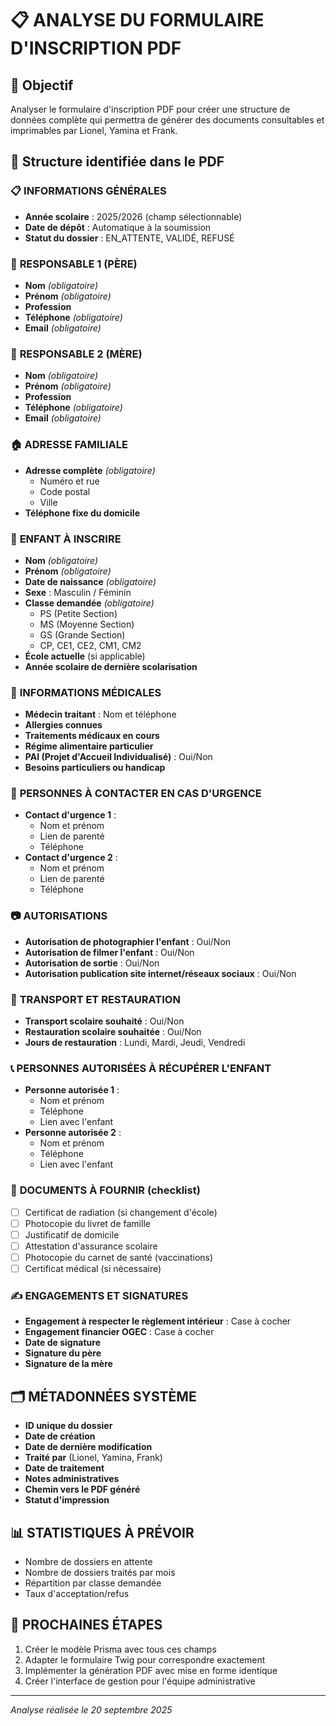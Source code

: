 # 📋 ANALYSE DU FORMULAIRE D'INSCRIPTION PDF

## 🎯 Objectif
Analyser le formulaire d'inscription PDF pour créer une structure de données complète qui permettra de générer des documents consultables et imprimables par Lionel, Yamina et Frank.

## 📝 Structure identifiée dans le PDF

### 📋 **INFORMATIONS GÉNÉRALES**
- **Année scolaire** : 2025/2026 (champ sélectionnable)
- **Date de dépôt** : Automatique à la soumission
- **Statut du dossier** : EN_ATTENTE, VALIDÉ, REFUSÉ

### 👨 **RESPONSABLE 1 (PÈRE)**
- **Nom** *(obligatoire)*
- **Prénom** *(obligatoire)*
- **Profession**
- **Téléphone** *(obligatoire)*
- **Email** *(obligatoire)*

### 👩 **RESPONSABLE 2 (MÈRE)**
- **Nom** *(obligatoire)*
- **Prénom** *(obligatoire)*
- **Profession**
- **Téléphone** *(obligatoire)*
- **Email** *(obligatoire)*

### 🏠 **ADRESSE FAMILIALE**
- **Adresse complète** *(obligatoire)*
  - Numéro et rue
  - Code postal
  - Ville
- **Téléphone fixe du domicile**

### 👶 **ENFANT À INSCRIRE**
- **Nom** *(obligatoire)*
- **Prénom** *(obligatoire)*
- **Date de naissance** *(obligatoire)*
- **Sexe** : Masculin / Féminin
- **Classe demandée** *(obligatoire)*
  - PS (Petite Section)
  - MS (Moyenne Section)
  - GS (Grande Section)
  - CP, CE1, CE2, CM1, CM2
- **École actuelle** (si applicable)
- **Année scolaire de dernière scolarisation**

### 🏥 **INFORMATIONS MÉDICALES**
- **Médecin traitant** : Nom et téléphone
- **Allergies connues**
- **Traitements médicaux en cours**
- **Régime alimentaire particulier**
- **PAI (Projet d'Accueil Individualisé)** : Oui/Non
- **Besoins particuliers ou handicap**

### 🚨 **PERSONNES À CONTACTER EN CAS D'URGENCE**
- **Contact d'urgence 1** :
  - Nom et prénom
  - Lien de parenté
  - Téléphone
- **Contact d'urgence 2** :
  - Nom et prénom
  - Lien de parenté
  - Téléphone

### 📷 **AUTORISATIONS**
- **Autorisation de photographier l'enfant** : Oui/Non
- **Autorisation de filmer l'enfant** : Oui/Non
- **Autorisation de sortie** : Oui/Non
- **Autorisation publication site internet/réseaux sociaux** : Oui/Non

### 🚌 **TRANSPORT ET RESTAURATION**
- **Transport scolaire souhaité** : Oui/Non
- **Restauration scolaire souhaitée** : Oui/Non
- **Jours de restauration** : Lundi, Mardi, Jeudi, Vendredi

### 📞 **PERSONNES AUTORISÉES À RÉCUPÉRER L'ENFANT**
- **Personne autorisée 1** :
  - Nom et prénom
  - Téléphone
  - Lien avec l'enfant
- **Personne autorisée 2** :
  - Nom et prénom
  - Téléphone
  - Lien avec l'enfant

### 📄 **DOCUMENTS À FOURNIR** (checklist)
- [ ] Certificat de radiation (si changement d'école)
- [ ] Photocopie du livret de famille
- [ ] Justificatif de domicile
- [ ] Attestation d'assurance scolaire
- [ ] Photocopie du carnet de santé (vaccinations)
- [ ] Certificat médical (si nécessaire)

### ✍️ **ENGAGEMENTS ET SIGNATURES**
- **Engagement à respecter le règlement intérieur** : Case à cocher
- **Engagement financier OGEC** : Case à cocher
- **Date de signature**
- **Signature du père**
- **Signature de la mère**

## 🗂️ **MÉTADONNÉES SYSTÈME**
- **ID unique du dossier**
- **Date de création**
- **Date de dernière modification**
- **Traité par** (Lionel, Yamina, Frank)
- **Date de traitement**
- **Notes administratives**
- **Chemin vers le PDF généré**
- **Statut d'impression**

## 📊 **STATISTIQUES À PRÉVOIR**
- Nombre de dossiers en attente
- Nombre de dossiers traités par mois
- Répartition par classe demandée
- Taux d'acceptation/refus

## 🎯 **PROCHAINES ÉTAPES**
1. Créer le modèle Prisma avec tous ces champs
2. Adapter le formulaire Twig pour correspondre exactement
3. Implémenter la génération PDF avec mise en forme identique
4. Créer l'interface de gestion pour l'équipe administrative

---

*Analyse réalisée le 20 septembre 2025*